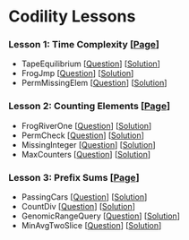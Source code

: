 # Codility Lessons

### Lesson 1: Time Complexity [[Page](https://codility.com/programmers/lessons/1)]
- TapeEquilibrium [[Question](https://codility.com/demo/take-sample-test/tape_equilibrium/)] [[Solution](lesson-1/TapeEquilibrium.cpp)]
- FrogJmp [[Question](https://codility.com/demo/take-sample-test/frog_jmp/)] [[Solution](lesson-1/FrogJmp.cpp)]
- PermMissingElem [[Question](https://codility.com/demo/take-sample-test/perm_missing_elem/)] [[Solution](lesson-1/PermMissingElem.cpp)]

### Lesson 2: Counting Elements [[Page](https://codility.com/programmers/lessons/2)]
- FrogRiverOne [[Question](https://codility.com/demo/take-sample-test/frog_river_one/)] [[Solution](lesson-2/FrogRiverOne.cpp)]
- PermCheck [[Question](https://codility.com/demo/take-sample-test/perm_check/)] [[Solution](lesson-2/PermCheck.cpp)]
- MissingInteger [[Question](https://codility.com/demo/take-sample-test/missing_integer/)] [[Solution](lesson-2/MissingInteger.cpp)]
- MaxCounters [[Question](https://codility.com/demo/take-sample-test/max_counters/)] [[Solution](lesson-2/MaxCounters.cpp)]

### Lesson 3: Prefix Sums [[Page](https://codility.com/programmers/lessons/3)]
- PassingCars [[Question](https://codility.com/demo/take-sample-test/passing_cars/)] [[Solution](lesson-3/PassingCars.cpp)]
- CountDiv [[Question](https://codility.com/demo/take-sample-test/count_div/)] [[Solution](lesson-3/CountDiv.cpp)]
- GenomicRangeQuery [[Question](https://codility.com/demo/take-sample-test/genomic_range_query/)] [[Solution](lesson-3/GenomicRangeQuery.cpp)]
- MinAvgTwoSlice [[Question](https://codility.com/demo/take-sample-test/min_avg_two_slice/)] [[Solution](lesson-3/MinAvgTwoSlice.cpp)]
